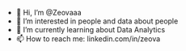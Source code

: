 - 👋 Hi, I’m @Zeovaaa
- 👀 I’m interested in people and data about people
- 🌱 I’m currently learning about Data Analytics
- 📫 How to reach me: linkedin.com/in/zeova

<!---
Zeovaaa/Zeovaaa is a ✨ special ✨ repository because its `README.md` (this file) appears on your GitHub profile.
You can click the Preview link to take a look at your changes.
--->

